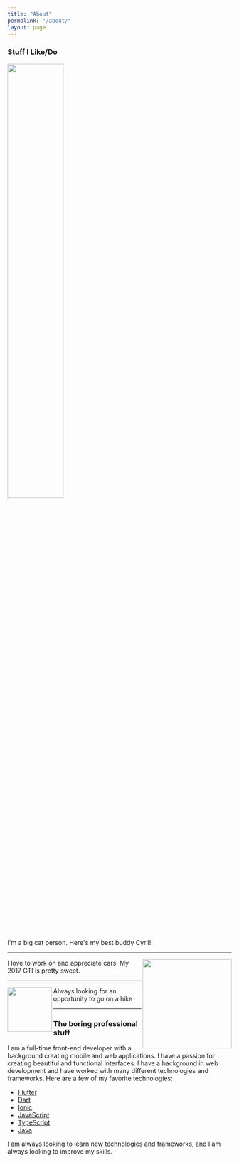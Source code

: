 ```yaml
---
title: "About"
permalink: "/about/"
layout: page
---
```


### Stuff I Like/Do

<div style="text-align: left">
  <img height="50%" src="https://cdn.discordapp.com/attachments/592903627819974658/1235730600455966780/PXL_20240418_162736600.jpg?ex=66356f4d&is=66341dcd&hm=bf08113aca1b8910f3dee546f5b53d1278cd6259b7af26080379a528f6046cc3&">
</div>

I'm a big cat person. Here's my best buddy Cyril!

---

<img height="200" align="right" src="https://cdn.discordapp.com/attachments/592903627819974658/1235730855478165560/20191002_1733132.jpg?ex=66356f8a&is=66341e0a&hm=af574a21c6f1eda9f3ab25c644da188aa0b6762994834e0ce91e4f8df9ff68ab&">

I love to work on and appreciate cars. My 2017 GTI is pretty sweet.

---

<img height="100" align="left" src="https://cdn.discordapp.com/attachments/592903627819974658/1235730601475182622/IMG_20230528_194232.jpg?ex=66356f4e&is=66341dce&hm=b99c4457d9c3c990d136eab26126ed26b9124fcd16b5355581412d2ec9ab52d3&">

Always looking for an opportunity to go on a hike

___

### The boring professional stuff

I am a full-time front-end developer with a background creating mobile and web applications. I have a passion for creating beautiful and functional interfaces. I have a background in web development and have worked with many different technologies and frameworks. Here are a few of my favorite technologies:

- [Flutter](https://flutter.dev/)
- [Dart](https://dart.dev/)
- [Ionic](https://ionicframework.com/)
- [JavaScript](https://developer.mozilla.org/en-US/docs/Web/JavaScript)
- [TypeScript](https://www.typescriptlang.org/)
- [Java](https://www.java.com/)

I am always looking to learn new technologies and frameworks, and I am always looking to improve my skills.